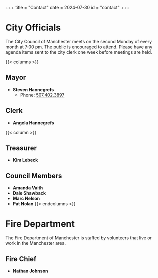 +++
title = "Contact"
date = 2024-07-30
id = "contact"
+++

# City Officials

The City Council of Manchester meets on the second Monday of every month at 7:00 pm. The public is encouraged to attend. Please have any agenda items sent to the city clerk one week before meetings are held.

{{< columns >}}

## Mayor
- **Steven Hannegrefs**
    - Phone: [507.402.3897](tel:5074023897)

## Clerk
- **Angela Hannegrefs**

{{< column >}}

## Treasurer
- **Kim Lebeck**

## Council Members
- **Amanda Vaith**
- **Dale Shawback**
- **Marc Nelson**
- **Pat Nolan**
{{< endcolumns >}}

# Fire Department

The Fire Department of Manchester is staffed by volunteers that live or work in the Manchester area.

## Fire Chief
- **Nathan Johnson**